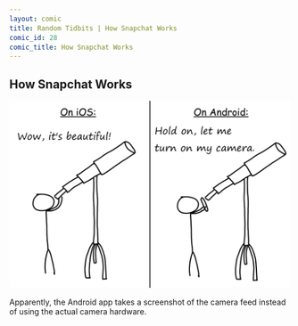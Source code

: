```yaml
---
layout: comic
title: Random Tidbits | How Snapchat Works
comic_id: 28
comic_title: How Snapchat Works
---
```


## How Snapchat Works

<img id="img28" src="/assets/images/28.png">

Apparently, the Android app takes a screenshot of the camera feed instead of using the actual camera hardware.
